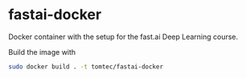 # fastai-docker
Docker container with the setup for the fast.ai Deep Learning course.

Build the image with
``` bash
sudo docker build . -t tomtec/fastai-docker
```
